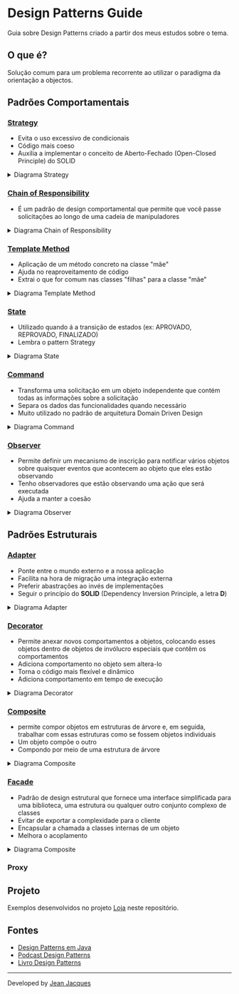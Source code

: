 # Design Patterns Guide

Guia sobre Design Patterns criado a partir dos meus estudos sobre o tema.

## O que é?

Solução comum para um problema recorrente ao utilizar o paradigma da orientação a objectos.

## Padrões Comportamentais

### [Strategy](https://refactoring.guru/design-patterns/strategy)

- Evita o uso excessivo de condicionais
- Código mais coeso
- Auxilia a implementar o conceito de Aberto-Fechado (Open-Closed Principle) do SOLID

<details >
<summary>Diagrama Strategy</summary>
<img src="https://refactoring.guru/images/patterns/diagrams/strategy/solution.png" width="500">
</details >  

### [Chain of Responsibility](https://refactoring.guru/design-patterns/chain-of-responsibility)

- É um padrão de design comportamental que permite que você passe solicitações ao longo de uma cadeia de manipuladores

<details >
<summary>Diagrama Chain of Responsibility</summary>
<img src="https://refactoring.guru/images/patterns/diagrams/chain-of-responsibility/example-en.png" width="500">
</details >  

### [Template Method](https://refactoring.guru/design-patterns/template-method)

- Aplicação de um método concreto na classe "mãe"
- Ajuda no reaproveitamento de código
- Extrai o que for comum nas classes "filhas" para a classe "mãe"

<details >
<summary>Diagrama Template Method</summary>
<img src="https://refactoring.guru/images/patterns/diagrams/template-method/structure.png" width="500">
</details >  

### [State](https://refactoring.guru/design-patterns/state)

- Utilizado quando á a transição de estados (ex: APROVADO, REPROVADO, FINALIZADO)
- Lembra o pattern Strategy

<details >
<summary>Diagrama State</summary>
<img src="https://refactoring.guru/images/patterns/diagrams/state/solution-en.png" width="500">
</details >  

### [Command](https://refactoring.guru/design-patterns/command)

- Transforma uma solicitação em um objeto independente que contém todas as informações sobre a solicitação
- Separa os dados das funcionalidades quando necessário
- Muito utilizado no padrão de arquitetura Domain Driven Design

<details >
<summary>Diagrama Command</summary>
<img src="https://refactoring.guru/images/patterns/diagrams/command/solution3-en.png" width="500">
</details >  

### [Observer](https://refactoring.guru/design-patterns/observer)

- Permite definir um mecanismo de inscrição para notificar vários objetos sobre quaisquer eventos que acontecem ao
  objeto que eles estão observando
- Tenho observadores que estão observando uma ação que será executada
- Ajuda a manter a coesão

<details >
<summary>Diagrama Observer</summary>
<img src="https://refactoring.guru/images/patterns/diagrams/observer/solution2-en.png" width="500">
</details >  

## Padrões Estruturais

### [Adapter](https://refactoring.guru/design-patterns/adapter)

- Ponte entre o mundo externo e a nossa aplicação
- Facilita na hora de migração uma integração externa
- Preferir abastrações ao invés de implementações
- Seguir o princípio do **SOLID** (Dependency Inversion Principle, a letra **D**)

<details >
<summary>Diagrama Adapter</summary>
<img src="https://refactoring.guru/images/patterns/diagrams/adapter/structure-class-adapter.png" width="500">
</details >  

### [Decorator](https://refactoring.guru/design-patterns/decorator)

- Permite anexar novos comportamentos a objetos, colocando esses objetos dentro de objetos de invólucro especiais que contêm os comportamentos
- Adiciona comportamento no objeto sem altera-lo
- Torna o código mais flexível e dinâmico
- Adiciona comportamento em tempo de execução

<details >
<summary>Diagrama Decorator</summary>
<img src="https://refactoring.guru/images/patterns/diagrams/decorator/solution2.png" width="500">
</details >  

### [Composite](https://refactoring.guru/design-patterns/composite)

-  permite compor objetos em estruturas de árvore e, em seguida, trabalhar com essas estruturas como se fossem objetos individuais
- Um objeto compõe o outro
- Compondo por meio de uma estrutura de árvore

<details >
<summary>Diagrama Composite</summary>
<img src="https://refactoring.guru/images/patterns/diagrams/composite/example.png" width="500">
</details >  

### [Facade](https://refactoring.guru/design-patterns/facade)

- Padrão de design estrutural que fornece uma interface simplificada para uma biblioteca, uma estrutura ou qualquer outro conjunto complexo de classes
- Evitar de exportar a complexidade para o cliente
- Encapsular a chamada a classes internas de um objeto
- Melhora o acoplamento

<details >
<summary>Diagrama Composite</summary>
<img src="https://refactoring.guru/images/patterns/diagrams/composite/example.png" width="500">
</details > 

### Proxy

## Projeto

Exemplos desenvolvidos no projeto [Loja](./loja) neste repositório.

## Fontes

- [Design Patterns em Java](https://cursos.alura.com.br/course/introducao-design-patterns-java)
- [Podcast Design Patterns](https://cursos.alura.com.br/hipsterstech-design-patterns-hipsters-206-a345)
- [Livro Design Patterns](https://www.amazon.com.br/Design-Patterns-Elements-Reusable-Object-Oriented/dp/0201633612/ref=asc_df_0201633612/?tag=googleshopp00-20&linkCode=df0&hvadid=379735814613&hvpos=&hvnetw=g&hvrand=6375507411940335659&hvpone=&hvptwo=&hvqmt=&hvdev=c&hvdvcmdl=&hvlocint=&hvlocphy=1001773&hvtargid=pla-395340045790&psc=1)

---
Developed by [Jean Jacques](https://github.com/jjeanjacques10)